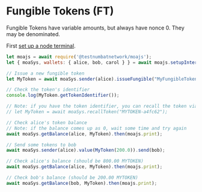 # Fungible Tokens (FT)

Fungible Tokens have variable amounts, but always have nonce 0. They may be denominated.

First [set up a node terminal](../../../../tutorial/src/interaction/interaction-basic.md).

```javascript
let moajs = await require('@testnumbatnetwork/moajs');
let { moaSys, wallets: { alice, bob, carol } } = await moajs.setupInteractive("local-testnet");

// Issue a new fungible token
let MyToken = await moaSys.sender(alice).issueFungible("MyFungibleToken", "MYTOKEN", 1_000_00, 2);

// Check the token's identifier
console.log(MyToken.getTokenIdentifier());

// Note: if you have the token identifier, you can recall the token via:
// let MyToken = await moaSys.recallToken("MYTOKEN-a4fc62");

// Check alice's token balance
// Note: if the balance comes up as 0, wait some time and try again
await moaSys.getBalance(alice, MyToken).then(moajs.print);

// Send some tokens to bob
await moaSys.sender(alice).value(MyToken(200.0)).send(bob);

// Check alice's balance (should be 800.00 MYTOKEN)
await moaSys.getBalance(alice, MyToken).then(moajs.print);

// Check bob's balance (should be 200.00 MYTOKEN)
await moaSys.getBalance(bob, MyToken).then(moajs.print);

```
